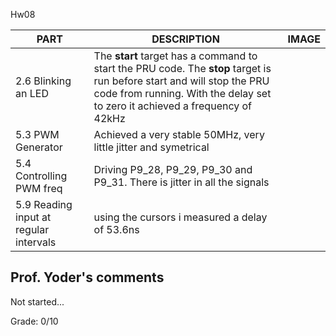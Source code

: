Hw08

|PART  |DESCRIPTION  |IMAGE  |
|--|--|--|
|2.6 Blinking an LED | The **start** target has a command to start the PRU code.  The **stop** target is run before start and will stop the PRU code from running.  With the delay set to zero it achieved a frequency of 42kHz |  |
|5.3 PWM Generator | Achieved a very stable 50MHz, very little jitter and symetrical |  |
|5.4 Controlling PWM freq | Driving P9_28, P9_29, P9_30 and P9_31.  There is jitter in all the signals |  |
|5.9 Reading input at regular intervals | using the cursors i measured a delay of 53.6ns |  |


## Prof. Yoder's comments

Not started...

Grade:  0/10
